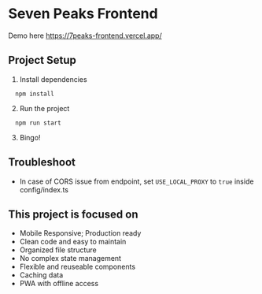 # Seven Peaks Frontend

Demo here https://7peaks-frontend.vercel.app/

## Project Setup

1. Install dependencies

```shell
  npm install
```

2. Run the project

```shell
  npm run start
```

3. Bingo!

## Troubleshoot

- In case of CORS issue from endpoint, set `USE_LOCAL_PROXY` to `true` inside config/index.ts

## This project is focused on

- Mobile Responsive; Production ready
- Clean code and easy to maintain
- Organized file structure
- No complex state management
- Flexible and reuseable components
- Caching data
- PWA with offline access
